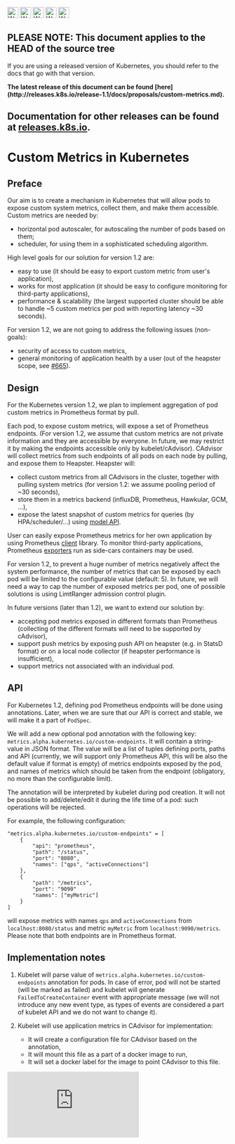 <!-- BEGIN MUNGE: UNVERSIONED_WARNING -->

<!-- BEGIN STRIP_FOR_RELEASE -->

<img src="http://kubernetes.io/img/warning.png" alt="WARNING"
     width="25" height="25">
<img src="http://kubernetes.io/img/warning.png" alt="WARNING"
     width="25" height="25">
<img src="http://kubernetes.io/img/warning.png" alt="WARNING"
     width="25" height="25">
<img src="http://kubernetes.io/img/warning.png" alt="WARNING"
     width="25" height="25">
<img src="http://kubernetes.io/img/warning.png" alt="WARNING"
     width="25" height="25">

<h2>PLEASE NOTE: This document applies to the HEAD of the source tree</h2>

If you are using a released version of Kubernetes, you should
refer to the docs that go with that version.

<strong>
The latest release of this document can be found
[here](http://releases.k8s.io/release-1.1/docs/proposals/custom-metrics.md).

Documentation for other releases can be found at
[releases.k8s.io](http://releases.k8s.io).
</strong>
--

<!-- END STRIP_FOR_RELEASE -->

<!-- END MUNGE: UNVERSIONED_WARNING -->

# Custom Metrics in Kubernetes


## Preface

Our aim is to create a mechanism in Kubernetes that will allow pods to expose custom system metrics, collect them, and make them accessible.
Custom metrics are needed by:
* horizontal pod autoscaler, for autoscaling the number of pods based on them;
* scheduler, for using them in a sophisticated scheduling algorithm.

High level goals for our solution for version 1.2 are:
* easy to use (it should be easy to export custom metric from user's application),
* works for most application (it should be easy to configure monitoring for third-party applications),
* performance & scalability (the largest supported cluster should be able to handle ~5 custom metrics per pod with reporting latency ~30 seconds).

For version 1.2, we are not going to address the following issues (non-goals):
* security of access to custom metrics,
* general monitoring of application health by a user
(out of the heapster scope, see [#665](https://github.com/kubernetes/heapster/issues/665)).

## Design

For the Kubernetes version 1.2, we plan to implement aggregation of pod custom metrics in Prometheus format by pull.

Each pod, to expose custom metrics, will expose a set of Prometheus endpoints.
(For version 1.2, we assume that custom metrics are not private information and they are accessible by everyone.
In future, we may restrict it by making the endpoints accessible only by kubelet/cAdvisor).
CAdvisor will collect metrics from such endpoints of all pods on each node by pulling, and expose them to Heapster.
Heapster will:
* collect custom metrics from all CAdvisors in the cluster, together with pulling system metrics
(for version 1.2: we assume pooling period of ~30 seconds),
* store them in a metrics backend (influxDB, Prometheus, Hawkular, GCM, …),
* expose the latest snapshot of custom metrics for queries (by HPA/scheduler/…) using [model API](https://github.com/kubernetes/heapster/blob/master/docs/model.md).

User can easily expose Prometheus metrics for her own application by using Prometheus [client](http://prometheus.io/docs/instrumenting/clientlibs/) library.
To monitor third-party applications, Prometheus [exporters](http://prometheus.io/docs/instrumenting/exporters/) run as side-cars containers may be used.

For version 1.2, to prevent a huge number of metrics negatively affect the system performance,
the number of metrics that can be exposed by each pod will be limited to the configurable value (default: 5).
In future, we will need a way to cap the number of exposed metrics per pod,
one of possible solutions is using LimtRanger admission control plugin.

In future versions (later than 1.2), we want to extend our solution by:
* accepting pod metrics exposed in different formats than Prometheus
(collecting of the different formats will need to be supported by cAdvisor),
* support push metrics by exposing push API on heapster (e.g. in StatsD format) or on a local node collector
(if heapster performance is insufficient),
* support metrics not associated with an individual pod.


## API

For Kubernetes 1.2, defining pod Prometheus endpoints will be done using annotations.
Later, when we are sure that our API is correct and stable, we will make it a part of `PodSpec`.

We will add a new optional pod annotation with the following key: `metrics.alpha.kubernetes.io/custom-endpoints`.
It will contain a string-value in JSON format.
The value will be a list of tuples defining ports, paths and API
(currently, we will support only Prometheus API, this will be also the default value if format is empty)
of metrics endpoints exposed by the pod, and names of metrics which should be taken from the endpoint (obligatory, no more than the configurable limit).

The annotation will be interpreted by kubelet during pod creation.
It will not be possible to add/delete/edit it during the life time of a pod: such operations will be rejected.

For example, the following configuration:

```
"metrics.alpha.kubernetes.io/custom-endpoints" = [
	{
		"api": "prometheus",
		"path": "/status",
		"port": "8080",
		"names": ["qps", "activeConnections"]
	},
	{
		"path": "/metrics",
		"port": "9090"
		"names": ["myMetric"]
	}
]
```

will expose metrics with names `qps` and `activeConnections` from `localhost:8080/status` and metric `myMetric` from `localhost:9090/metrics`.
Please note that both endpoints are in Prometheus format.


## Implementation notes

1. Kubelet will parse value of `metrics.alpha.kubernetes.io/custom-endpoints` annotation for pods.
In case of error, pod will not be started (will be marked as failed) and kubelet will generate `FailedToCreateContainer` event with appropriate message
(we will not introduce any new event type, as types of events are considered a part of kubelet API and we do not want to change it).

1. Kubelet will use application metrics in CAdvisor for implementation:
	* It will create a configuration file for CAdvisor based on the annotation,
	* It will mount this file as a part of a docker image to run,
	* It will set a docker label for the image to point CAdvisor to this file.


<!-- BEGIN MUNGE: GENERATED_ANALYTICS -->
[![Analytics](https://kubernetes-site.appspot.com/UA-36037335-10/GitHub/docs/proposals/custom-metrics.md?pixel)]()
<!-- END MUNGE: GENERATED_ANALYTICS -->
